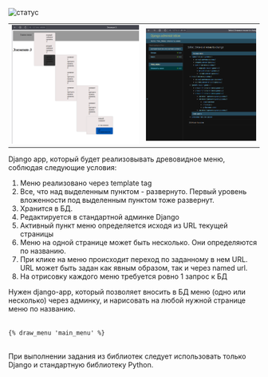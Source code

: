 ![статус](https://github.com/exp-ext/treemenu/actions/workflows/workflow.yml/badge.svg?event=push)

<div align="center">
    <table border="0" cellpadding="0" cellspacing="0" align="center">
        <tr>
            <td>
                <img src="https://github.com/exp-ext/treemenu/blob/main/treeview/media/tree.png">
            </td>
            <td>
                <img src="https://github.com/exp-ext/treemenu/blob/main/treeview/media/admin.png" class="merge">
            </td>
        </tr>
    </table>
</div>

<div>
<div>Django app, который будет реализовывать древовидное меню, соблюдая следующие условия:</div>
<ol>
<li>Меню реализовано через template tag</li>
<li>Все, что над выделенным пунктом - развернуто. Первый уровень вложенности под выделенным пунктом тоже развернут.</li>
<li>Хранится в БД.</li>
<li>Редактируется в стандартной админке Django</li>
<li>Активный пункт меню определяется исходя из URL текущей страницы</li>
<li>Меню на одной странице может быть несколько. Они определяются по названию.</li>
<li>При клике на меню происходит переход по заданному в нем URL. URL может быть задан как явным образом, так и через named url.</li>
<li>На отрисовку каждого меню требуется ровно 1 запрос к БД</li>
</ol>
<div>Нужен django-app, который позволяет вносить в БД меню (одно или несколько) через админку, и нарисовать на любой нужной странице меню по названию.</div>
<div>&nbsp;</div>

```
{% draw_menu 'main_menu' %}
```

<div>&nbsp;</div>
<div>При выполнении задания из библиотек следует использовать только Django и стандартную библиотеку Python.</div>
</div>
